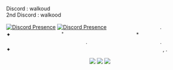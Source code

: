 Discord : walkoud <br>
2nd Discord : walkood

[![Discord Presence](https://lanyard.cnrad.dev/api/804766267742617612&idleMessage=blocked%20account%20actually)](https://discord.com/users/804766267742617612)
[![Discord Presence](https://lanyard.cnrad.dev/api/708004377016664124?bg=tr&idleMessage=second%20account)](https://discord.com/users/708004377016664124)
　　　　　　　　　　.　　　　　　　　　　 ✦ 　　　　   　
　　　˚　　　　　　　　　　　　　　*　　　　　　 
 　　　　　　　　　　　　　　　.　　　　　　　　　　　　　　. 
　　 　　　　　　　 ✦ 　　　　　　　　　　 　 ‍ ‍ ‍ ‍ 　　　　 　　　　　　　　　　　　,
.
<!--
**Walkoud/Walkoud** is a ✨ _special_ ✨ repository because its `README.md` (this file) appears on your GitHub profile.

Here are some ideas to get you started:

- 🔭 I’m currently working on ...
- 🌱 I’m currently learning ...
- 👯 I’m looking to collaborate on ...
- 🤔 I’m looking for help with ...
- 💬 Ask me about ...
- 📫 How to reach me: ...
- 😄 Pronouns: ...
- ⚡ Fun fact: ...
- A simple way to see how many people have visited your website or GitHub repo.
-->




<p align="center">
<a href="https://komarev.com/ghpvc/?username=Walkoud&color=dc143c"><img src="https://komarev.com/ghpvc/?username=Walkoude&color=dc143c"></a>
<a href="https://discord.link/hap"><img src="https://img.shields.io/discord/736923536475684974?label=Join%20HΛP&logo=discord&style=flat-square"></a>
<a href="https://discord.link/hap"><img src="https://img.shields.io/static/v1?label=Walkoud%231981&color=purple&logo=discord&logoColor=white&message=Contact"></a>

</p>
